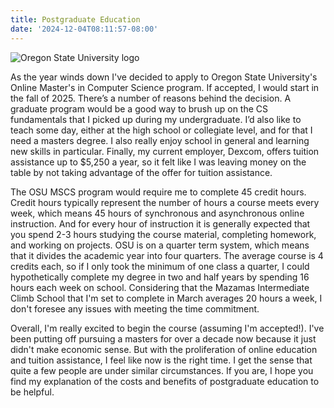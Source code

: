 ```yaml
---
title: Postgraduate Education
date: '2024-12-04T08:11:57-08:00'
---
```

![Oregon State University logo](/blog-v3/assets/osu.png)

As the year winds down I've decided to apply to Oregon State University's Online Master's in Computer Science program.  If accepted, I would start in the fall of 2025.  There’s a number of reasons behind the decision.  A graduate program would be a good way to brush up on the CS fundamentals that I picked up during my undergraduate.  I’d also like to teach some day, either at the high school or collegiate level, and for that I need a masters degree.  I also really enjoy school in general and learning new skills in particular.  Finally, my current employer, Dexcom, offers tuition assistance up to $5,250 a year, so it felt like I was leaving money on the table by not taking advantage of the offer for tuition assistance.  

The OSU MSCS program would require me to complete 45 credit hours.  Credit hours typically represent the number of hours a course meets every week, which means 45 hours of synchronous and asynchronous online instruction.  And for every hour of instruction it is generally expected that you spend 2-3 hours studying the course material, completing homework, and working on projects.  OSU is on a quarter term system, which means that it divides the academic year into four quarters.  The average course is 4 credits each, so if I only took the minimum of one class a quarter, I could hypothetically complete my degree in two and half years by spending 16 hours each week on school.  Considering that the Mazamas Intermediate Climb School that I'm set to complete in March averages 20 hours a week, I don't foresee any issues with meeting the time commitment. 

Overall, I'm really excited to begin the course (assuming I'm accepted!).  I've been putting off pursuing a masters for over a decade now because it just didn't make economic sense.  But with the  proliferation of online education and tuition assistance, I feel like now is the right time.  I get the sense that quite a few people are under similar circumstances.  If you are, I hope you find my explanation of the costs and benefits of postgraduate education to be helpful.
